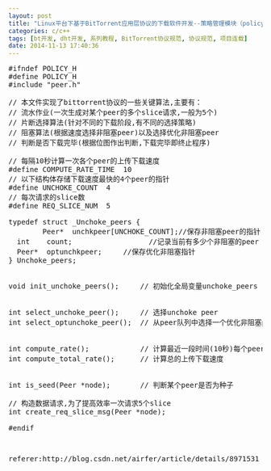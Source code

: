 ```yaml
---
layout: post
title: "Linux平台下基于BitTorrent应用层协议的下载软件开发--策略管理模块（policy.h）"
categories: c/c++
tags: [bt开发, dht开发, 系列教程, BitTorrent协议规范, 协议规范, 项目连载]
date: 2014-11-13 17:40:36
---
```


<pre name="code" class="cpp">#ifndef POLICY_H
#define POLICY_H
#include &quot;peer.h&quot;

// 本文件实现了bittorrent协议的一些关键算法,主要有：
// 流水作业(一次生成对某个peer的多个slice请求,一般为5个)
// 片断选择算法(针对不同的下载阶段,有不同的选择策略)
// 阻塞算法(根据速度选择非阻塞peer)以及选择优化非阻塞peer
// 判断是否下载完毕(根据位图作出判断,下载完毕即终止程序)

// 每隔10秒计算一次各个peer的上传下载速度
#define COMPUTE_RATE_TIME  10
// 以下结构体存储下载速度最快的4个peer的指针
#define UNCHOKE_COUNT  4
// 每次请求的slice数
#define REQ_SLICE_NUM  5

typedef struct _Unchoke_peers {
        Peer*  unchkpeer[UNCHOKE_COUNT];//保存非阻塞peer的指针
  int    count;                  //记录当前有多少个非阻塞的peer
  Peer*  optunchkpeer;     //保存优化非阻塞指针
} Unchoke_peers;


void init_unchoke_peers();     // 初始化全局变量unchoke_peers


int select_unchoke_peer();     // 选择unchoke peer
int select_optunchoke_peer();  // 从peer队列中选择一个优化非阻塞peer


int compute_rate();            // 计算最近一段时间(10秒)每个peer的上传下载速度
int compute_total_rate();      // 计算总的上传下载速度


int is_seed(Peer *node);       // 判断某个peer是否为种子

// 构造数据请求,为了提高效率一次请求5个slice
int create_req_slice_msg(Peer *node);  

#endif
</pre><br>



<pre>
referer:http://blog.csdn.net/airfer/article/details/8971531
</pre>
